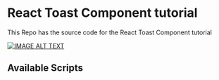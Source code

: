 # React Toast Component tutorial

This Repo has the source code for the React Toast Component tutorial

[![IMAGE ALT TEXT](http://img.youtube.com/vi/5ORd2kPpugw/0.jpg)](http://www.youtube.com/watch?v=5ORd2kPpugw "React Component Series #1: Toast/Notification Component")

## Available Scripts


